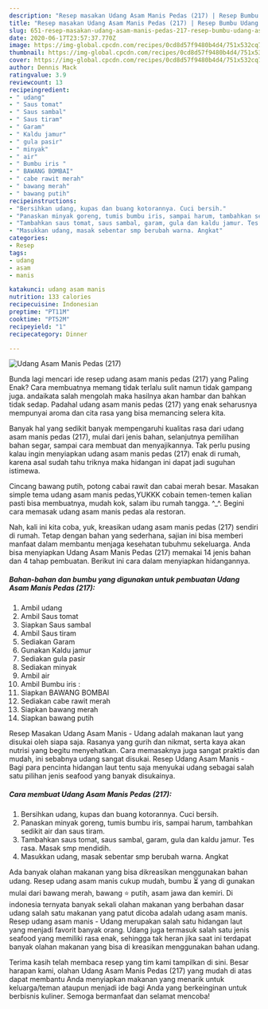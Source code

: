 ```yaml
---
description: "Resep masakan Udang Asam Manis Pedas (217) | Resep Bumbu Udang Asam Manis Pedas (217) Yang Enak Dan Lezat"
title: "Resep masakan Udang Asam Manis Pedas (217) | Resep Bumbu Udang Asam Manis Pedas (217) Yang Enak Dan Lezat"
slug: 651-resep-masakan-udang-asam-manis-pedas-217-resep-bumbu-udang-asam-manis-pedas-217-yang-enak-dan-lezat
date: 2020-06-17T23:57:37.770Z
image: https://img-global.cpcdn.com/recipes/0cd8d57f9480b4d4/751x532cq70/udang-asam-manis-pedas-217-foto-resep-utama.jpg
thumbnail: https://img-global.cpcdn.com/recipes/0cd8d57f9480b4d4/751x532cq70/udang-asam-manis-pedas-217-foto-resep-utama.jpg
cover: https://img-global.cpcdn.com/recipes/0cd8d57f9480b4d4/751x532cq70/udang-asam-manis-pedas-217-foto-resep-utama.jpg
author: Dennis Mack
ratingvalue: 3.9
reviewcount: 13
recipeingredient:
- " udang"
- " Saus tomat"
- " Saus sambal"
- " Saus tiram"
- " Garam"
- " Kaldu jamur"
- " gula pasir"
- " minyak"
- " air"
- " Bumbu iris "
- " BAWANG BOMBAI"
- " cabe rawit merah"
- " bawang merah"
- " bawang putih"
recipeinstructions:
- "Bersihkan udang, kupas dan buang kotorannya. Cuci bersih."
- "Panaskan minyak goreng, tumis bumbu iris, sampai harum, tambahkan sedikit air dan saus tiram."
- "Tambahkan saus tomat, saus sambal, garam, gula dan kaldu jamur. Tes rasa. Masak smp mendidih."
- "Masukkan udang, masak sebentar smp berubah warna. Angkat"
categories:
- Resep
tags:
- udang
- asam
- manis

katakunci: udang asam manis 
nutrition: 133 calories
recipecuisine: Indonesian
preptime: "PT11M"
cooktime: "PT52M"
recipeyield: "1"
recipecategory: Dinner

---
```



![Udang Asam Manis Pedas (217)](https://img-global.cpcdn.com/recipes/0cd8d57f9480b4d4/751x532cq70/udang-asam-manis-pedas-217-foto-resep-utama.jpg)

Bunda lagi mencari ide resep udang asam manis pedas (217) yang Paling Enak? Cara membuatnya memang tidak terlalu sulit namun tidak gampang juga. andaikata salah mengolah maka hasilnya akan hambar dan bahkan tidak sedap. Padahal udang asam manis pedas (217) yang enak seharusnya mempunyai aroma dan cita rasa yang bisa memancing selera kita.

Banyak hal yang sedikit banyak mempengaruhi kualitas rasa dari udang asam manis pedas (217), mulai dari jenis bahan, selanjutnya pemilihan bahan segar, sampai cara membuat dan menyajikannya. Tak perlu pusing kalau ingin menyiapkan udang asam manis pedas (217) enak di rumah, karena asal sudah tahu triknya maka hidangan ini dapat jadi suguhan istimewa.

Cincang bawang putih, potong cabai rawit dan cabai merah besar. Masakan simple tema udang asam manis pedas,YUKKK cobain temen-temen kalian pasti bisa membuatnya, mudah kok, salam ibu rumah tangga. ^_^. Begini cara memasak udang asam manis pedas ala restoran.


Nah, kali ini kita coba, yuk, kreasikan udang asam manis pedas (217) sendiri di rumah. Tetap dengan bahan yang sederhana, sajian ini bisa memberi manfaat dalam membantu menjaga kesehatan tubuhmu sekeluarga. Anda bisa menyiapkan Udang Asam Manis Pedas (217) memakai 14 jenis bahan dan 4 tahap pembuatan. Berikut ini cara dalam menyiapkan hidangannya.

<!--inarticleads1-->

##### Bahan-bahan dan bumbu yang digunakan untuk pembuatan Udang Asam Manis Pedas (217):

1. Ambil  udang
1. Ambil  Saus tomat
1. Siapkan  Saus sambal
1. Ambil  Saus tiram
1. Sediakan  Garam
1. Gunakan  Kaldu jamur
1. Sediakan  gula pasir
1. Sediakan  minyak
1. Ambil  air
1. Ambil  Bumbu iris :
1. Siapkan  BAWANG BOMBAI
1. Sediakan  cabe rawit merah
1. Siapkan  bawang merah
1. Siapkan  bawang putih


Resep Masakan Udang Asam Manis - Udang adalah makanan laut yang disukai oleh siapa saja. Rasanya yang gurih dan nikmat, serta kaya akan nutrisi yang begitu menyehatkan. Cara memasaknya juga sangat praktis dan mudah, ini sebabnya udang sangat disukai. Resep Udang Asam Manis - Bagi para pencinta hidangan laut tentu saja menyukai udang sebagai salah satu pilihan jenis seafood yang banyak disukainya. 

<!--inarticleads2-->

##### Cara membuat Udang Asam Manis Pedas (217):

1. Bersihkan udang, kupas dan buang kotorannya. Cuci bersih.
1. Panaskan minyak goreng, tumis bumbu iris, sampai harum, tambahkan sedikit air dan saus tiram.
1. Tambahkan saus tomat, saus sambal, garam, gula dan kaldu jamur. Tes rasa. Masak smp mendidih.
1. Masukkan udang, masak sebentar smp berubah warna. Angkat


Ada banyak olahan makanan yang bisa dikreasikan menggunakan bahan udang. Resep udang asam manis cukup mudah, bumbu ⏳ yang di gunakan mulai dari bawang merah, bawang ⭐ putih, asam jawa dan kemiri. Di indonesia ternyata banyak sekali olahan makanan yang berbahan dasar udang salah satu makanan yang patut dicoba adalah udang asam manis. Resep udang asam manis - Udang merupakan salah satu hidangan laut yang menjadi favorit banyak orang. Udang juga termasuk salah satu jenis seafood yang memiliki rasa enak, sehingga tak heran jika saat ini terdapat banyak olahan makanan yang bisa di kreasikan menggunakan bahan udang. 

Terima kasih telah membaca resep yang tim kami tampilkan di sini. Besar harapan kami, olahan Udang Asam Manis Pedas (217) yang mudah di atas dapat membantu Anda menyiapkan makanan yang menarik untuk keluarga/teman ataupun menjadi ide bagi Anda yang berkeinginan untuk berbisnis kuliner. Semoga bermanfaat dan selamat mencoba!
